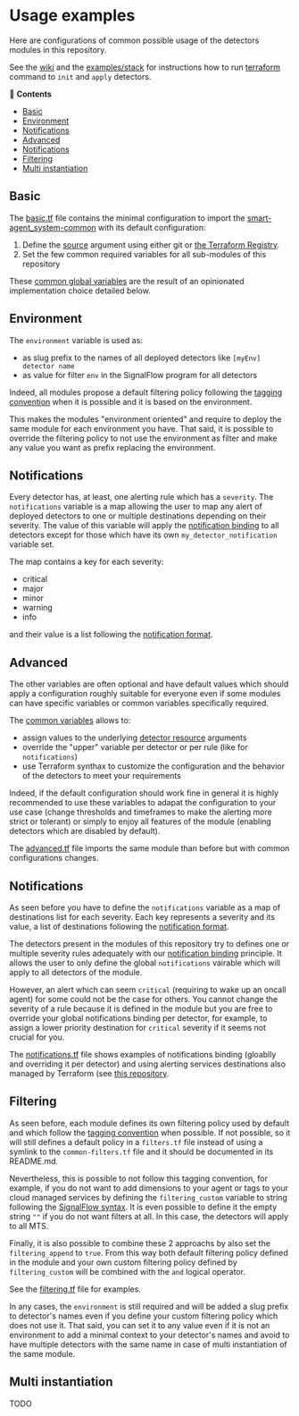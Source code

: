 # Usage examples

Here are configurations of common possible usage of the detectors modules in this repository.

See the [wiki](https://github.com/claranet/terraform-signalfx-detectors/wiki/Getting-started#stack)
and the [examples/stack](../stack) for instructions how to run [terraform](https://terraform.io/)
command to `init` and `apply` detectors.

<!-- START doctoc generated TOC please keep comment here to allow auto update -->
<!-- DON'T EDIT THIS SECTION, INSTEAD RE-RUN doctoc TO UPDATE -->
:link: **Contents**

- [Basic](#basic)
- [Environment](#environment)
- [Notifications](#notifications)
- [Advanced](#advanced)
- [Notifications](#notifications-1)
- [Filtering](#filtering)
- [Multi instantiation](#multi-instantiation)

<!-- END doctoc generated TOC please keep comment here to allow auto update -->

## Basic

The [basic.tf](basic.tf) file contains the minimal configuration to import the
[smart-agent_system-common](../../modules/smart-agent_system-common/README.md)
with its default configuration:

1. Define the [source](https://www.terraform.io/docs/language/modules/sources.html#generic-git-repository)
argument using either git or [the Terraform Registry](https://registry.terraform.io/modules/claranet/detectors/signalfx/latest).
1. Set the few common required variables for all sub-modules of this repository

These [common global variables](https://github.com/claranet/terraform-signalfx-detectors/wiki/Structure#common-global)
are the result of an opinionated implementation choice detailed below.

## Environment

The `environment` variable is used as:

- as slug prefix to the names of all deployed detectors like `[myEnv] detector name`
- as value for filter `env` in the SignalFlow program for all detectors

Indeed, all modules propose a default filtering policy following the [tagging
convention](https://github.com/claranet/terraform-signalfx-detectors/wiki/Tagging-convention)
when it is possible and it is based on the environment.

This makes the modules "environment oriented" and require to deploy the same module for each
environment you have. That said, it is possible to override the filtering policy to not
use the environment as filter and make any value you want as prefix replacing the environment.

## Notifications

Every detector has, at least, one alerting rule which has a `severity`.
The `notifications` variable is a map allowing the user to map any alert of deployed detectors
to one or multiple destinations depending on their severity.
The value of this variable will apply the [notification
binding](https://github.com/claranet/terraform-signalfx-detectors/wiki/Notifications-binding)
to all detectors except for those which have its own `my_detector_notification` variable set.

The map contains a key for each severity:

- critical
- major
- minor
- warning
- info

and their value is a list following the [notification
format](https://registry.terraform.io/providers/splunk-terraform/signalfx/latest/docs/resources/detector#notification-format).

## Advanced

The other variables are often optional and have default values which should apply a configuration
roughly suitable for everyone even if some modules can have specific variables or common variables
specifically required.

The [common variables](https://github.com/claranet/terraform-signalfx-detectors/wiki/Variables) allows to:

- assign values to the underlying [detector
resource](https://registry.terraform.io/providers/splunk-terraform/signalfx/latest/docs/resources/detector) arguments
- override the "upper" variable per detector or per rule (like for `notifications`)
- use Terraform synthax to customize the configuration and the behavior of the detectors to meet your requirements

Indeed, if the default configuration should work fine in general it is highly recommended to use
these variables to adapat the configuration to your use case (change thresholds and timeframes to make the alerting
more strict or tolerant) or simply to enjoy all features of the module (enabling detectors which are disabled by default).

The [advanced.tf](advanced.tf) file imports the same module than before but with common configurations changes.

## Notifications

As seen before you have to define the `notifications` variable as a map of destinations list for each severity.
Each key represents a severity and its value, a list of destinations following the [notification
format](https://registry.terraform.io/providers/splunk-terraform/signalfx/latest/docs/resources/detector#notification-format).

The detectors present in the modules of this repository try to defines one or multiple severity rules
adequately with our [notification binding](https://github.com/claranet/terraform-signalfx-detectors/wiki/Notifications-binding)
principle. It allows the user to only define the global `notifications` vairable which will apply
to all detectors of the module.

However, an alert which can seem `critical` (requiring to wake up an oncall agent) for some could not
be the case for others. You cannot change the severity of a rule because it is defined in the module
but you are free to override your global notifications binding per detector, for example, to assign
a lower priority destination for `critical` severity if it seems not crucial for you.

The [notifications.tf](notifications.tf) file shows examples of notifications binding (gloablly and
overriding it per detector) and using alerting services destinations also managed by Terraform (see
[this repository](https://github.com/claranet/terraform-signalfx-integrations/tree/master/alerting).

## Filtering

As seen before, each module defines its own filtering policy used by default and which follow the [tagging
convention](https://github.com/claranet/terraform-signalfx-detectors/wiki/Tagging-convention) when possible.
If not possible, so it will still defines a default policy in a `filters.tf` file instead of using a symlink
to the `common-filters.tf` file and it should be documented in its README.md.

Nevertheless, this is possible to not follow this tagging convention, for example, if you do not want to
add dimensions to your agent or tags to your cloud managed services by defining the `filtering_custom`
variable to string following the [SignalFlow syntax](https://dev.splunk.com/observability/docs/signalflow/functions/filter_function/).
It is even possible to define it the empty string `""` if you do not want filters at all. In this case,
the detectors will apply to all MTS.

Finally, it is also possible to combine these 2 approachs by also set the `filtering_append` to `true`.
From this way both default filtering policy defined in the module and your own custom filtering policy
defined by `filtering_custom` will be combined with the `and` logical operator.

See the [filtering.tf](filtering.tf) file for examples.

In any cases, the `environment` is still required and will be added a slug prefix to detector's names
even if you define your custom filtering policy which does not use it. That said, you can set it to
any value even if it is not an environment to add a minimal context to your detector's names and
avoid to have multiple detectors with the same name in case of multi instantiation of the same module.

## Multi instantiation

TODO
